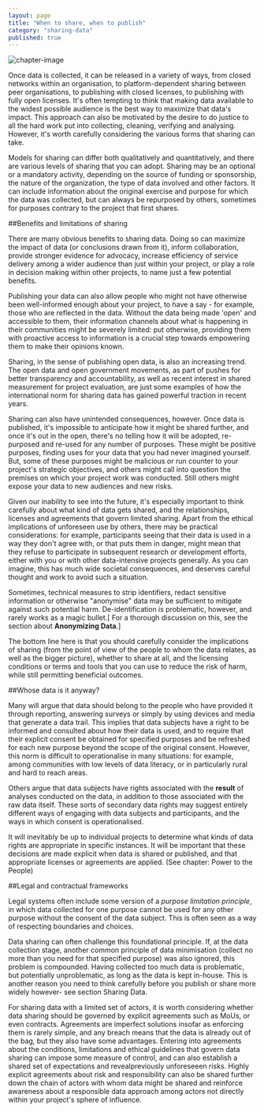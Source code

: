 ```yaml
---
layout: page
title: "When to share, when to publish"
category: "sharing-data"
published: true
---
```


![chapter-image]({{site.baseurl}}/assets/icons/icon-sharing.png)

Once data is collected, it can be released in a variety of ways, from closed networks within an organisation, to platform-dependent sharing between peer organisations, to publishing with closed licenses, to publishing with fully open licenses. It's often tempting to think that making data available to the widest possible audience is the best way to maximize that data's impact. This approach can also be motivated by the desire to do justice to all the hard work put into collecting, cleaning, verifying and analysing. However, it's worth carefully considering the various forms that sharing can take.

Models for sharing can differ both qualitatively and quantitatively, and there are various levels of sharing that you can adopt. Sharing may be an optional or a mandatory activity, depending on the source of funding or sponsorship, the nature of the organization, the type of data involved and other factors. It can include information about the original exercise and purpose for which the data was collected, but can always be repurposed by others, sometimes for purposes contrary to the project that first shares.

##Benefits and limitations of sharing

There are many obvious benefits to sharing data. Doing so can maximize the impact of data (or conclusions drawn from it), inform collaboration, provide stronger evidence for advocacy, increase efficiency of service delivery among a wider audience than just within your project, or play a role in decision making within other projects, to name just a few potential benefits.

Publishing your data can also allow people who might not have otherwise been well-informed enough about your project, to have a say - for example, those who are reflected in the data. Without the data being made 'open' and accessible to them, their information channels about what is happening in their communities might be severely limited: put otherwise, providing them with proactive access to information is a crucial step towards empowering them to make their opinions known.

Sharing, in the sense of publishing open data, is also an increasing trend. The open data and open government movements, as part of pushes for better transparency and accountability, as well as recent interest in shared measurement for project evaluation, are just some examples of how the international norm for sharing data has gained powerful traction in recent years.

Sharing can also have unintended consequences, however. Once data is published, it's impossible to anticipate how it might be shared further, and once it's out in the open, there's no telling how it will be adopted, re-purposed and re-used for any number of purposes. These might be positive purposes, finding uses for your data that you had never imagined yourself. But, some of these purposes might be malicious or run counter to your project's strategic objectives, and others might call into question the premises on which your project work was conducted. Still others might expose your data to new audiences and new risks.

Given our inability to see into the future, it's especially important to think carefully about what kind of data gets shared, and the relationships, licenses and agreements that govern limited sharing. Apart from the ethical implications of unforeseen use by others, there may be practical considerations: for example, participants seeing that their data is used in a way they don't agree with, or that puts them in danger, might mean that they refuse to participate in subsequent research or development efforts, either with you or with other data-intensive projects generally. As you can imagine, this has much wide societal consequences, and deserves careful thought and work to avoid such a situation.

Sometimes, technical measures to strip identifiers, redact sensitive information or otherwise "anonymise" data may be sufficient to mitigate against such potential harm. De-identification is problematic, however, and rarely works as a magic bullet.[ For a thorough discussion on this, see the section about **Anonymizing Data**.]

The bottom line here is that you should carefully consider the implications of sharing (from the point of view of the people to whom the data relates, as well as the bigger picture), whether to share at all, and the licensing conditions or terms and tools that you can use to reduce the risk of harm, while still permitting beneficial outcomes.

##Whose data is it anyway?

Many will argue that data should belong to the people who have provided it through reporting, answering surveys or simply by using devices and media that generate a data trail. This implies that data subjects have a right to be informed and consulted about how their data is used, and to require that their explicit consent be obtained for specified purposes and be refreshed for each new purpose beyond the scope of the original consent. However, this norm is difficult to operationalise in many situations: for example, among communities with low levels of data literacy, or in particularly rural and hard to reach areas.  

Others argue that data subjects have rights associated with the **result** of analyses conducted on the data, in addition to those associated with the raw data itself. These sorts of secondary data rights may suggest entirely different ways of engaging with data subjects and participants, and the ways in which consent is operationalised.

It will inevitably be up to individual projects to determine what kinds of data rights are appropriate in specific instances. It will be important that these decisions are made explicit when data is shared or published, and that appropriate licenses or agreements are applied.  (See chapter: Power to the People)

##Legal and contractual frameworks

Legal systems often include some version of a *purpose limitation principle*, in which data collected for one purpose cannot be used for any other purpose without the consent of the data subject. This is often seen as a way of respecting boundaries and choices.

Data sharing can often challenge this foundational principle. If, at the data collection stage, another common principle of data minimisation (collect no more than you need for that specified purpose) was also ignored, this problem is compounded. Having collected too much data is problematic, but potentially unproblematic, as long as the data is kept in-house. This is another reason you need to think carefully before you publish or share more widely however-  see section Sharing Data.

For sharing data with a limited set of actors, it is worth considering whether data sharing should be governed by explicit agreements such as MoUs, or even contracts. Agreements are imperfect solutions insofar as enforcing them is rarely simple, and any breach means that the data is already out of the bag, but they also have some advantages. Entering into agreements about the conditions, limitations and ethical guidelines that govern data sharing can impose some measure of control, and can also establish a shared set of expectations and revealpreviously unforeseeen risks. Highly explicit agreements about risk and responsibility can also be shared further down the chain of actors with whom data might be shared and reinforce awareness about a responsible data approach among actors not directly within your project's sphere of influence.
